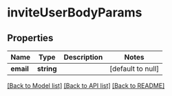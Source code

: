 # inviteUserBodyParams

## Properties
Name | Type | Description | Notes
------------ | ------------- | ------------- | -------------
**email** | **string** |  | [default to null]

[[Back to Model list]](../README.md#documentation-for-models) [[Back to API list]](../README.md#documentation-for-api-endpoints) [[Back to README]](../README.md)


